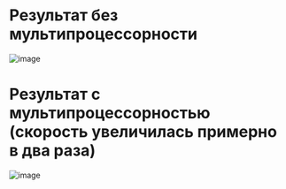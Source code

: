 # Результат без мультипроцессорности

![image](https://user-images.githubusercontent.com/119508764/210095643-5165d099-8e93-4cb8-90f4-b0ee81a9abb9.png)

# Результат с мультипроцессорностью (скорость увеличилась примерно в два раза)

![image](https://user-images.githubusercontent.com/119508764/210095674-e095c1f9-ed08-4c53-b4c6-192e2ed03968.png)
